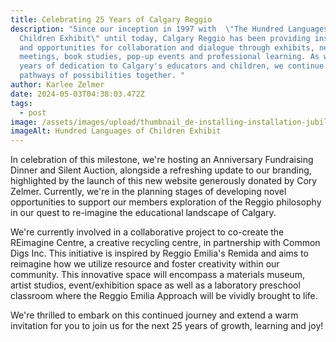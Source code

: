 ```yaml
---
title: Celebrating 25 Years of Calgary Reggio
description: "Since our inception in 1997 with  \"The Hundred Languages of
  Children Exhibit\" until today, Calgary Reggio has been providing inspiration
  and opportunities for collaboration and dialogue through exhibits, network
  meetings, book studies, pop-up events and professional learning. As we mark 25
  years of dedication to Calgary's educators and children, we continue to forge
  pathways of possibilities together. "
author: Karlee Zelmer
date: 2024-05-03T04:38:03.472Z
tags:
  - post
image: /assets/images/upload/thumbnail_de-installing-installation-jubilee.jpeg
imageAlt: Hundred Languages of Children Exhibit
---
```



In celebration of this milestone, we're hosting an Anniversary Fundraising Dinner and Silent Auction, alongside a refreshing update to our branding, highlighted by the launch of this new website generously donated by Cory Zelmer. Currently, we're in the planning stages of developing novel opportunities to support our members exploration of the Reggio philosophy in our quest to re-imagine the educational landscape of Calgary.

We're currently involved in a collaborative project to co-create the REimagine Centre, a creative recycling centre, in partnership with Common Digs Inc. This initiative is inspired by Reggio Emilia's Remida and aims to reimagine how we utilize resource and foster creativity within our community. This innovative space will encompass a materials museum, artist studios, event/exhibition space as well as a laboratory preschool classroom where the Reggio Emilia Approach will be vividly brought to life.   

We're thrilled to embark on this continued journey and  extend a warm invitation for you to join us for the next 25 years of growth, learning and joy!